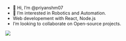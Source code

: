 - 👋 Hi, I’m @priyanshm07
- 👀 I’m interested in Robotics and Automation.
-  Web developement with React, Node.js
-  I’m looking to collaborate on Open-source projects.


<!---
priyanshm07/priyanshm07 is a ✨ special ✨ repository because its `README.md` (this file) appears on your GitHub profile.
You can click the Preview link to take a look at your changes.
--->
<img src="https://github-readme-stats.vercel.app/api?username=priyanshm07&&show_icons=true&title_color=ffffff&icon_color=bb2acf&text_color=daf7dc&bg_color=151515">
